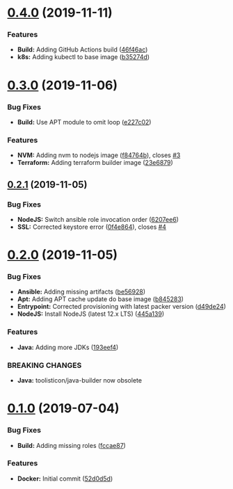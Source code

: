 # [0.4.0](https://github.com/toolisticon/docker-build-images/compare/v0.3.0...v0.4.0) (2019-11-11)


### Features

* **Build:** Adding GitHub Actions build ([46f46ac](https://github.com/toolisticon/docker-build-images/commit/46f46ac))
* **k8s:** Adding kubectl to base image ([b35274d](https://github.com/toolisticon/docker-build-images/commit/b35274d))



# [0.3.0](https://github.com/toolisticon/docker-build-images/compare/v0.2.1...v0.3.0) (2019-11-06)


### Bug Fixes

* **Build:** Use APT module to omit loop ([e227c02](https://github.com/toolisticon/docker-build-images/commit/e227c02))


### Features

* **NVM:** Adding nvm to nodejs image ([f84764b](https://github.com/toolisticon/docker-build-images/commit/f84764b)), closes [#3](https://github.com/toolisticon/docker-build-images/issues/3)
* **Terraform:** Adding terraform builder image ([23e6879](https://github.com/toolisticon/docker-build-images/commit/23e6879))



## [0.2.1](https://github.com/toolisticon/docker-build-images/compare/v0.2.0...v0.2.1) (2019-11-05)


### Bug Fixes

* **NodeJS:** Switch ansible role invocation order ([6207ee6](https://github.com/toolisticon/docker-build-images/commit/6207ee6))
* **SSL:** Corrected keystore error ([0f4e864](https://github.com/toolisticon/docker-build-images/commit/0f4e864)), closes [#4](https://github.com/toolisticon/docker-build-images/issues/4)



# [0.2.0](https://github.com/toolisticon/docker-build-images/compare/v0.1.0...v0.2.0) (2019-11-05)


### Bug Fixes

* **Ansible:** Adding missing artifacts ([be56928](https://github.com/toolisticon/docker-build-images/commit/be56928))
* **Apt:** Adding APT cache update do base image ([b845283](https://github.com/toolisticon/docker-build-images/commit/b845283))
* **Entrypoint:** Corrected provisioning with latest packer version ([d49de24](https://github.com/toolisticon/docker-build-images/commit/d49de24))
* **NodeJS:** Install NodeJS (latest 12.x LTS) ([445a139](https://github.com/toolisticon/docker-build-images/commit/445a139))


### Features

* **Java:** Adding more JDKs ([193eef4](https://github.com/toolisticon/docker-build-images/commit/193eef4))


### BREAKING CHANGES

* **Java:** toolisticon/java-builder now obsolete



# [0.1.0](https://github.com/toolisticon/docker-build-images/compare/52d0d5d...v0.1.0) (2019-07-04)


### Bug Fixes

* **Build:** Adding missing roles ([fccae87](https://github.com/toolisticon/docker-build-images/commit/fccae87))


### Features

* **Docker:** Initial commit ([52d0d5d](https://github.com/toolisticon/docker-build-images/commit/52d0d5d))



